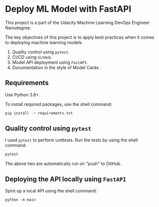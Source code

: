 # Deploy ML Model with FastAPI

This project is a part of the Udacity Machine Learning DevOps Engineer Nanodegree.

The key objectives of this project is to apply best practices when it comes to deploying machine learning models.

1. Quality control using `pytest`.
2. CI/CD using `GitHub`.
3. Model API deployment using `FastAPI`.
4. Documentation in the style of Model Cards.

## Requirements

Use Python 3.8+.

To install required packages, use the shell command:

```sh
pip install -r requirements.txt
```

## Quality control using `pytest`

I used `pytest` to perform unittests. Run the tests by using the shell command:

```sh
pytest
```

The above two are automatically run on "push" to GitHub.

## Deploying the API locally using `FastAPI`

Spint up a local API using the shell command:

```
python -m main
```